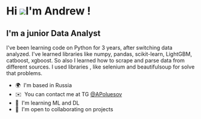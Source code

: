 Hi ![](https://user-images.githubusercontent.com/18350557/176309783-0785949b-9127-417c-8b55-ab5a4333674e.gif)I'm Andrew !
======================================================================================================================================

I'm a junior Data Analyst
-------------------------

I've been learning code on Python for 3 years, after switching data analyzed. I've learned libraries like numpy, pandas, scikit-learn, LightGBM, catboost, xgboost. So also I learned how to scrape and parse data from different sources. I used libraries , like selenium and beautifulsoup for solve that problems.

*   🌍  I'm based in Russia
*   ✉️  You can contact me at TG [@APoluesov](https://t.me/APoluesov)
*   🧠  I'm learning ML and DL
*   🤝  I'm open to collaborating on projects
